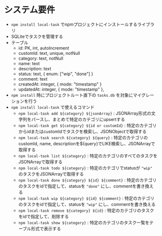 # システム要件

- `npm install local-task` でnpmプロジェクトにインストールするライブラリ
- SQLiteでタスクを管理する
- テーブル
    - id: PK, int, autoIncrement
    - customId: text, unique, notNull
    - category: text, notNull
    - name: text
    - description: text
    - status: text, { enum: ["wip", "done"] }
    - comment: text
    - createdAt: integer, { mode: "timestamp" }
    - updatedAt: integer, { mode: "timestamp" }, 
- `npm install` 時にプロジェクトルート直下の `tasks.db` を対象にマイグレーションを行う
- `npm install local-task` で使えるコマンド
    - `npm local-task add ${category} ${jsonArray}` : JSONArray形式の文字列をパースし、まとめて特定のカテゴリにupsertする
    - `npm local-task get ${category} ${id or customId}` : 特定のカテゴリからidまたはcustomIdでタスクを検索し、JSONObjectで取得する
    - `npm local-task search ${category} ${query}` : 特定のカテゴリのcustomId, name, descriptionを${query}でLIKE検索し、JSONArrayで取得する
    - `npm local-task list ${category}` : 特定のカテゴリのすべてのタスクをJSONArrayで取得する
    - `npm local-task todo ${category}` : 特定のカテゴリでstatusが `"wip"` のタスクをJSONArrayで取得する
    - `npm local-task done ${category} ${id} ${comment}` : 特定のカテゴリのタスクをidで指定して、statusを `"done"` にし、commentを書き換える
    - `npm local-task wip ${category} ${id} ${comment}` : 特定のカテゴリのタスクをidで指定して、statusを `"wip"` にし、commentを書き換える
    - `npm local-task remove ${category} ${id}` : 特定のカテゴリのタスクをidで指定して、削除する
    - `npm local-task show ${category}` : 特定のカテゴリのタスク一覧をテーブル形式で表示する
